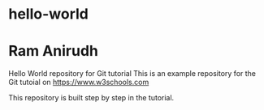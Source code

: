 # hello-world
# Ram Anirudh
Hello World repository for Git tutorial
This is an example repository for the Git tutoial on https://www.w3schools.com

This repository is built step by step in the tutorial.
